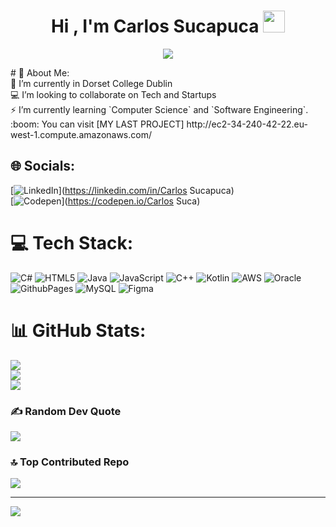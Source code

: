 <h1 align="center">Hi , I'm Carlos Sucapuca <img src="https://media.giphy.com/media/hvRJCLFzcasrR4ia7z/giphy.gif" width="35"></h1>
<p align="center">
  <a href="https://github.com/DenverCoder1/readme-typing-svg"><img src="https://readme-typing-svg.herokuapp.com?font=Time+New+Roman&color=%23C8BE25&size=25&center=true&vCenter=true&width=600&height=100&lines=Software+Engineer;Computer+Science+Student;Competitive+Programmer;Full+Stack+Developer;Always+learning+new+things"></a>
</p>
# 💫 About Me:<br>
🔭 I’m currently in Dorset College Dublin<br>💻  I’m looking to collaborate on Tech and Startups<br>⚡ I’m currently learning `Computer Science` and `Software Engineering`.<br>:boom: You can visit [MY LAST PROJECT] http://ec2-34-240-42-22.eu-west-1.compute.amazonaws.com/ 


## 🌐 Socials:
[![LinkedIn](https://img.shields.io/badge/LinkedIn-%230077B5.svg?logo=linkedin&logoColor=white)](https://linkedin.com/in/Carlos Sucapuca) <br> [![Codepen](https://img.shields.io/badge/Codepen-000000?style=for-the-badge&logo=codepen&logoColor=white)](https://codepen.io/Carlos Suca) 

# 💻 Tech Stack:
![C#](https://img.shields.io/badge/c%23-%23239120.svg?style=for-the-badge&logo=csharp&logoColor=white) ![HTML5](https://img.shields.io/badge/html5-%23E34F26.svg?style=for-the-badge&logo=html5&logoColor=white) ![Java](https://img.shields.io/badge/java-%23ED8B00.svg?style=for-the-badge&logo=openjdk&logoColor=white) ![JavaScript](https://img.shields.io/badge/javascript-%23323330.svg?style=for-the-badge&logo=javascript&logoColor=%23F7DF1E) ![C++](https://img.shields.io/badge/c++-%2300599C.svg?style=for-the-badge&logo=c%2B%2B&logoColor=white) ![Kotlin](https://img.shields.io/badge/kotlin-%237F52FF.svg?style=for-the-badge&logo=kotlin&logoColor=white) ![AWS](https://img.shields.io/badge/AWS-%23FF9900.svg?style=for-the-badge&logo=amazon-aws&logoColor=white) ![Oracle](https://img.shields.io/badge/Oracle-F80000?style=for-the-badge&logo=oracle&logoColor=white) ![GithubPages](https://img.shields.io/badge/github%20pages-121013?style=for-the-badge&logo=github&logoColor=white) ![MySQL](https://img.shields.io/badge/mysql-%2300000f.svg?style=for-the-badge&logo=mysql&logoColor=white) ![Figma](https://img.shields.io/badge/figma-%23F24E1E.svg?style=for-the-badge&logo=figma&logoColor=white)
# 📊 GitHub Stats:
![](https://github-readme-stats.vercel.app/api?username=suca19&theme=react&hide_border=false&include_all_commits=true&count_private=false)<br/>
![](https://github-readme-streak-stats.herokuapp.com/?user=suca19&theme=react&hide_border=false)<br/>
![](https://github-readme-stats.vercel.app/api/top-langs/?username=suca19&theme=react&hide_border=false&include_all_commits=true&count_private=false&layout=compact)

### ✍️ Random Dev Quote
![](https://quotes-github-readme.vercel.app/api?type=horizontal&theme=merko)

### 🔝 Top Contributed Repo
![](https://github-contributor-stats.vercel.app/api?username=suca19&limit=5&theme=radical&combine_all_yearly_contributions=true)

---
[![](https://visitcount.itsvg.in/api?id=suca19&icon=0&color=0)](https://visitcount.itsvg.in)

<!-- Proudly created with GPRM ( https://gprm.itsvg.in ) -->



